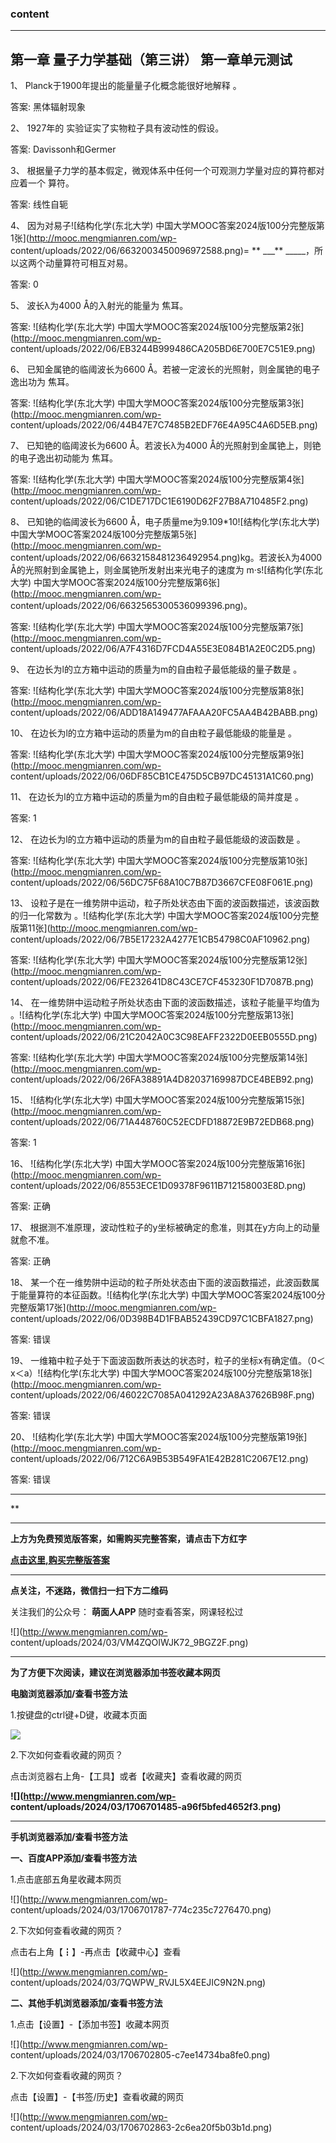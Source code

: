 ### content

* * *

## 第一章 量子力学基础（第三讲） 第一章单元测试

1、 Planck于1900年提出的能量量子化概念能很好地解释            。

答案: 黑体辐射现象  

2、 1927年的            实验证实了实物粒子具有波动性的假设。

答案: Davissonh和Germer

3、 根据量子力学的基本假定，微观体系中任何一个可观测力学量对应的算符都对应着一个            算符。

答案: 线性自轭

4、 因为对易子![结构化学\(东北大学\)
中国大学MOOC答案2024版100分完整版第1张](http://mooc.mengmianren.com/wp-
content/uploads/2022/06/6632003450096972588.png)= ** ___**
_____，所以这两个动量算符可相互对易。

答案: 0

5、 波长λ为4000 Å的入射光的能量为            焦耳。

答案: ![结构化学\(东北大学\) 中国大学MOOC答案2024版100分完整版第2张](http://mooc.mengmianren.com/wp-
content/uploads/2022/06/EB3244B999486CA205BD6E700E7C51E9.png)

6、 已知金属铯的临阈波长为6600 Å。若被一定波长的光照射，则金属铯的电子逸出功为            焦耳。

答案: ![结构化学\(东北大学\) 中国大学MOOC答案2024版100分完整版第3张](http://mooc.mengmianren.com/wp-
content/uploads/2022/06/44B47E7C7485B2EDF76E4A95C4A6D5EB.png)

7、 已知铯的临阈波长为6600 Å。若波长λ为4000 Å的光照射到金属铯上，则铯的电子逸出初动能为            焦耳。

答案: ![结构化学\(东北大学\) 中国大学MOOC答案2024版100分完整版第4张](http://mooc.mengmianren.com/wp-
content/uploads/2022/06/C1DE717DC1E6190D62F27B8A710485F2.png)

8、 已知铯的临阈波长为6600 Å，电子质量me为9.109*10![结构化学\(东北大学\)
中国大学MOOC答案2024版100分完整版第5张](http://mooc.mengmianren.com/wp-
content/uploads/2022/06/6632158481236492954.png)kg。若波长λ为4000
Å的光照射到金属铯上，则金属铯所发射出来光电子的速度为             m·s![结构化学\(东北大学\)
中国大学MOOC答案2024版100分完整版第6张](http://mooc.mengmianren.com/wp-
content/uploads/2022/06/6632565300536099396.png)。

答案: ![结构化学\(东北大学\) 中国大学MOOC答案2024版100分完整版第7张](http://mooc.mengmianren.com/wp-
content/uploads/2022/06/A7F4316D7FCD4A55E3E084B1A2E0C2D5.png)

9、 在边长为l的立方箱中运动的质量为m的自由粒子最低能级的量子数是            。

答案: ![结构化学\(东北大学\) 中国大学MOOC答案2024版100分完整版第8张](http://mooc.mengmianren.com/wp-
content/uploads/2022/06/ADD18A149477AFAAA20FC5AA4B42BABB.png)

10、 在边长为l的立方箱中运动的质量为m的自由粒子最低能级的能量是            。

答案: ![结构化学\(东北大学\) 中国大学MOOC答案2024版100分完整版第9张](http://mooc.mengmianren.com/wp-
content/uploads/2022/06/06DF85CB1CE475D5CB97DC45131A1C60.png)

11、 在边长为l的立方箱中运动的质量为m的自由粒子最低能级的简并度是            。

答案: 1

12、 在边长为l的立方箱中运动的质量为m的自由粒子最低能级的波函数是            。

答案: ![结构化学\(东北大学\) 中国大学MOOC答案2024版100分完整版第10张](http://mooc.mengmianren.com/wp-
content/uploads/2022/06/56DC75F68A10C7B87D3667CFE08F061E.png)

13、 设粒子是在一维势阱中运动，粒子所处状态由下面的波函数描述，该波函数的归一化常数为            。![结构化学\(东北大学\)
中国大学MOOC答案2024版100分完整版第11张](http://mooc.mengmianren.com/wp-
content/uploads/2022/06/7B5E17232A4277E1CB54798C0AF10962.png)

答案: ![结构化学\(东北大学\) 中国大学MOOC答案2024版100分完整版第12张](http://mooc.mengmianren.com/wp-
content/uploads/2022/06/FE232641D8C43CE7CF453230F1D7087B.png)

14、 在一维势阱中运动粒子所处状态由下面的波函数描述，该粒子能量平均值为            。![结构化学\(东北大学\)
中国大学MOOC答案2024版100分完整版第13张](http://mooc.mengmianren.com/wp-
content/uploads/2022/06/21C2042A0C3C98EAFF2322D0EEB0555D.png)

答案: ![结构化学\(东北大学\) 中国大学MOOC答案2024版100分完整版第14张](http://mooc.mengmianren.com/wp-
content/uploads/2022/06/26FA38891A4D82037169987DCE4BEB92.png)

15、 ![结构化学\(东北大学\) 中国大学MOOC答案2024版100分完整版第15张](http://mooc.mengmianren.com/wp-
content/uploads/2022/06/71A448760C52ECDFD18872E9B72EDB68.png)

答案: 1

16、 ![结构化学\(东北大学\) 中国大学MOOC答案2024版100分完整版第16张](http://mooc.mengmianren.com/wp-
content/uploads/2022/06/8553ECE1D09378F9611B712158003E8D.png)

答案: 正确

17、 根据测不准原理，波动性粒子的y坐标被确定的愈准，则其在y方向上的动量就愈不准。

答案: 正确

18、 某一个在一维势阱中运动的粒子所处状态由下面的波函数描述，此波函数属于能量算符的本征函数。![结构化学\(东北大学\)
中国大学MOOC答案2024版100分完整版第17张](http://mooc.mengmianren.com/wp-
content/uploads/2022/06/0D398B4D1FBAB52439CD97C1CBFA1827.png)

答案: 错误

19、 一维箱中粒子处于下面波函数所表达的状态时，粒子的坐标x有确定值。（0＜x＜a）![结构化学\(东北大学\)
中国大学MOOC答案2024版100分完整版第18张](http://mooc.mengmianren.com/wp-
content/uploads/2022/06/46022C7085A041292A23A8A37626B98F.png)

答案: 错误

20、 ![结构化学\(东北大学\) 中国大学MOOC答案2024版100分完整版第19张](http://mooc.mengmianren.com/wp-
content/uploads/2022/06/712C6A9B53B549FA1E42B281C2067E12.png)

答案: 错误

* * *

**

* * *

**上方为免费预览版答案，如需购买完整答案，请点击下方红字**

[**点击这里,购买完整版答案**](http://mooc.mengmianren.com/mooc/86230.html)

* * *

**点关注，不迷路，微信扫一扫下方二维码**

关注我们的公众号： **萌面人APP** 随时查看答案，网课轻松过

![](http://www.mengmianren.com/wp-
content/uploads/2024/03/VM4ZQOIWJK72_9BGZ2F.png)

* * *

**为了方便下次阅读，建议在浏览器添加书签收藏本网页**

**电脑浏览器添加/查看书签方法**

1.按键盘的ctrl键+D键，收藏本页面

![](http://www.mengmianren.com/wp-content/uploads/2024/03/AF9T_JKKHAJN.png)

2.下次如何查看收藏的网页？

点击浏览器右上角-【工具】或者【收藏夹】查看收藏的网页

**![](http://www.mengmianren.com/wp-
content/uploads/2024/03/1706701485-a96f5bfed4652f3.png)**

* * *

**手机浏览器添加/查看书签方法**

**一、百度APP添加/查看书签方法**

1.点击底部五角星收藏本网页

![](http://www.mengmianren.com/wp-
content/uploads/2024/03/1706701787-774c235c7276470.png)

2.下次如何查看收藏的网页？

点击右上角【┇】-再点击【收藏中心】查看

![](http://www.mengmianren.com/wp-
content/uploads/2024/03/7QWPW_RVJL5X4EEJIC9N2N.png)

**二、其他手机浏览器添加/查看书签方法**

1.点击【设置】-【添加书签】收藏本网页

![](http://www.mengmianren.com/wp-
content/uploads/2024/03/1706702805-c7ee14734ba8fe0.png)

2.下次如何查看收藏的网页？

点击【设置】-【书签/历史】查看收藏的网页

![](http://www.mengmianren.com/wp-
content/uploads/2024/03/1706702863-2c6ea20f5b03b1d.png)

